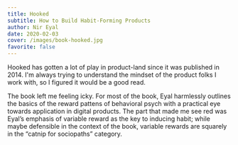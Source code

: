 ```yaml
---
title: Hooked
subtitle: How to Build Habit-Forming Products
author: Nir Eyal
date: 2020-02-03
cover: /images/book-hooked.jpg
favorite: false
---
```


Hooked has gotten a lot of play in product-land since it was published in 2014. I'm always trying to understand the mindset of the product folks I work with, so I figured it would be a good read.

The book left me feeling icky. For most of the book, Eyal harmlessly outlines the basics of the reward pattens of behavioral psych with a practical eye towards application in digital products. The part that made me see red was Eyal’s emphasis of variable reward as the key to inducing habit; while maybe defensible in the context of the book, variable rewards are squarely in the “catnip for sociopaths” category.